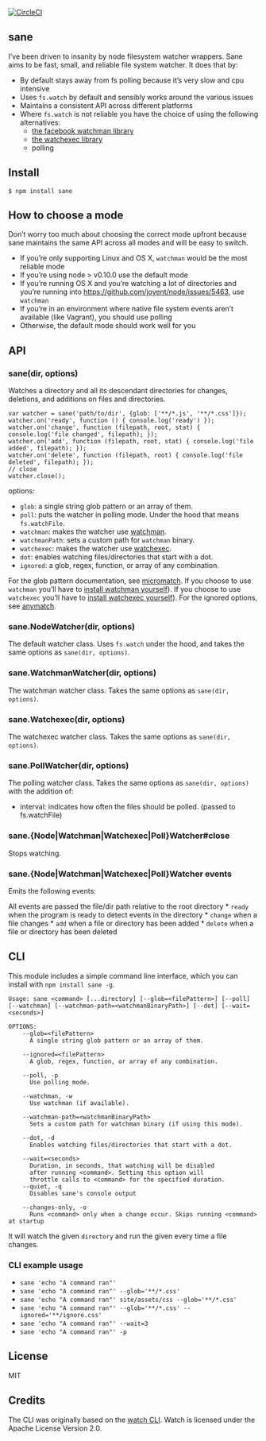 [![CircleCI](https://circleci.com/gh/amasad/sane.svg?style=svg)](https://circleci.com/gh/amasad/sane)

sane
----

I’ve been driven to insanity by node filesystem watcher wrappers. Sane aims to be fast, small, and reliable file system watcher. It does that by:

-   By default stays away from fs polling because it’s very slow and cpu intensive
-   Uses `fs.watch` by default and sensibly works around the various issues
-   Maintains a consistent API across different platforms
-   Where `fs.watch` is not reliable you have the choice of using the following alternatives:
    -   [the facebook watchman library](https://facebook.github.io/watchman/)
    -   [the watchexec library](https://github.com/watchexec/watchexec)
    -   polling

Install
-------

    $ npm install sane

How to choose a mode
--------------------

Don’t worry too much about choosing the correct mode upfront because sane maintains the same API across all modes and will be easy to switch.

-   If you’re only supporting Linux and OS X, `watchman` would be the most reliable mode
-   If you’re using node &gt; v0.10.0 use the default mode
-   If you’re running OS X and you’re watching a lot of directories and you’re running into https://github.com/joyent/node/issues/5463, use `watchman`
-   If you’re in an environment where native file system events aren’t available (like Vagrant), you should use polling
-   Otherwise, the default mode should work well for you

API
---

### sane(dir, options)

Watches a directory and all its descendant directories for changes, deletions, and additions on files and directories.

    var watcher = sane('path/to/dir', {glob: ['**/*.js', '**/*.css']});
    watcher.on('ready', function () { console.log('ready') });
    watcher.on('change', function (filepath, root, stat) { console.log('file changed', filepath); });
    watcher.on('add', function (filepath, root, stat) { console.log('file added', filepath); });
    watcher.on('delete', function (filepath, root) { console.log('file deleted', filepath); });
    // close
    watcher.close();

options:

-   `glob`: a single string glob pattern or an array of them.
-   `poll`: puts the watcher in polling mode. Under the hood that means `fs.watchFile`.
-   `watchman`: makes the watcher use [watchman](https://facebook.github.io/watchman/).
-   `watchmanPath`: sets a custom path for `watchman` binary.
-   `watchexec`: makes the watcher use [watchexec](https://github.com/watchexec/watchexec).
-   `dot`: enables watching files/directories that start with a dot.
-   `ignored`: a glob, regex, function, or array of any combination.

For the glob pattern documentation, see [micromatch](https://github.com/micromatch/micromatch). If you choose to use `watchman` you’ll have to [install watchman yourself](https://facebook.github.io/watchman/docs/install.html)). If you choose to use `watchexec` you’ll have to [install watchexec yourself](https://github.com/watchexec/watchexec)). For the ignored options, see [anymatch](https://github.com/es128/anymatch).

### sane.NodeWatcher(dir, options)

The default watcher class. Uses `fs.watch` under the hood, and takes the same options as `sane(dir, options)`.

### sane.WatchmanWatcher(dir, options)

The watchman watcher class. Takes the same options as `sane(dir, options)`.

### sane.Watchexec(dir, options)

The watchexec watcher class. Takes the same options as `sane(dir, options)`.

### sane.PollWatcher(dir, options)

The polling watcher class. Takes the same options as `sane(dir, options)` with the addition of:

-   interval: indicates how often the files should be polled. (passed to fs.watchFile)

### sane.{Node|Watchman|Watchexec|Poll}Watcher\#close

Stops watching.

### sane.{Node|Watchman|Watchexec|Poll}Watcher events

Emits the following events:

All events are passed the file/dir path relative to the root directory \* `ready` when the program is ready to detect events in the directory \* `change` when a file changes \* `add` when a file or directory has been added \* `delete` when a file or directory has been deleted

CLI
---

This module includes a simple command line interface, which you can install with `npm install sane -g`.

    Usage: sane <command> [...directory] [--glob=<filePattern>] [--poll] [--watchman] [--watchman-path=<watchmanBinaryPath>] [--dot] [--wait=<seconds>]

    OPTIONS:
        --glob=<filePattern>
          A single string glob pattern or an array of them.

        --ignored=<filePattern>
          A glob, regex, function, or array of any combination.

        --poll, -p
          Use polling mode.

        --watchman, -w
          Use watchman (if available).

        --watchman-path=<watchmanBinaryPath>
          Sets a custom path for watchman binary (if using this mode).

        --dot, -d
          Enables watching files/directories that start with a dot.

        --wait=<seconds>
          Duration, in seconds, that watching will be disabled
          after running <command>. Setting this option will
          throttle calls to <command> for the specified duration.
        --quiet, -q
          Disables sane's console output

        --changes-only, -o
          Runs <command> only when a change occur. Skips running <command> at startup

It will watch the given `directory` and run the given every time a file changes.

### CLI example usage

-   `sane 'echo "A command ran"'`
-   `sane 'echo "A command ran"' --glob='**/*.css'`
-   `sane 'echo "A command ran"' site/assets/css --glob='**/*.css'`
-   `sane 'echo "A command ran"' --glob='**/*.css' --ignored='**/ignore.css'`
-   `sane 'echo "A command ran"' --wait=3`
-   `sane 'echo "A command ran"' -p`

License
-------

MIT

Credits
-------

The CLI was originally based on the [watch CLI](https://github.com/mikeal/watch). Watch is licensed under the Apache License Version 2.0.
